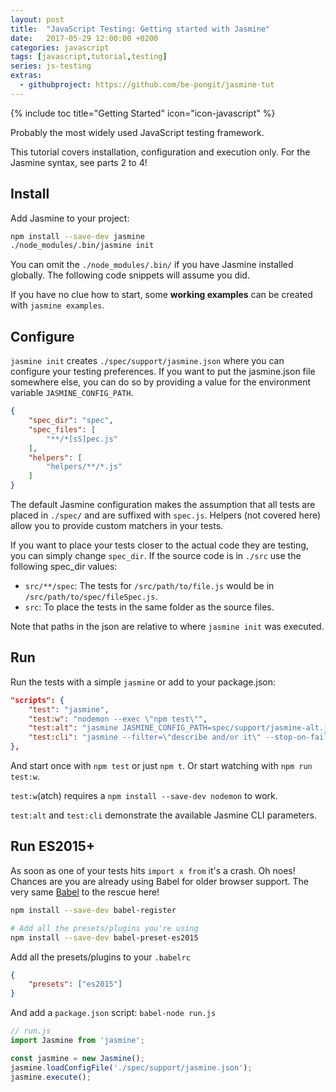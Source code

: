 ```yaml
---
layout: post
title:  "JavaScript Testing: Getting started with Jasmine"
date:   2017-05-29 12:00:00 +0200
categories: javascript
tags: [javascript,tutorial,testing]
series: js-testing
extras:
  - githubproject: https://github.com/be-pongit/jasmine-tut
---
```


{% include toc title="Getting Started" icon="icon-javascript" %}

Probably the most widely used JavaScript testing framework.

This tutorial covers installation, configuration and execution only.
For the Jasmine syntax, see parts 2 to 4!

<!--more-->

## Install

Add Jasmine to your project:

```sh
npm install --save-dev jasmine
./node_modules/.bin/jasmine init
```

You can omit the `./node_modules/.bin/` if you have Jasmine installed globally.
The following code snippets will assume you did.

If you have no clue how to start, some **working examples** can be created with `jasmine examples`.



## Configure

`jasmine init` creates `./spec/support/jasmine.json` where you can configure your testing preferences.
If you want to put the jasmine.json file somewhere else, you can do so 
by providing a value for the environment variable `JASMINE_CONFIG_PATH`.

```json
{
	"spec_dir": "spec",
	"spec_files": [
		"**/*[sS]pec.js"
	],
	"helpers": [
		"helpers/**/*.js"
	]
}
```

The default Jasmine configuration makes the assumption that 
all tests are placed in `./spec/` and are suffixed with `spec.js`.
Helpers (not covered here) allow you to provide custom matchers in your tests.

If you want to place your tests closer to the actual code they are testing, you can
simply change `spec_dir`. If the source code is in `./src` use the following spec_dir values:
- `src/**/spec`: The tests for `/src/path/to/file.js` would be in `/src/path/to/spec/fileSpec.js`.
- `src`: To place the tests in the same folder as the source files.

Note that paths in the json are relative to where `jasmine init` was executed.



## Run

Run the tests with a simple `jasmine` or add to your package.json:

```json
"scripts": {
	"test": "jasmine",
	"test:w": "nodemon --exec \"npm test\"",
	"test:alt": "jasmine JASMINE_CONFIG_PATH=spec/support/jasmine-alt.json",
	"test:cli": "jasmine --filter=\"describe and/or it\" --stop-on-failure=true --no-color --random=true -seed=7337"
},
```

And start once with `npm test` or just `npm t`. Or start watching with `npm run test:w`.

`test:w`(atch) requires a `npm install --save-dev nodemon` to work.

`test:alt` and `test:cli` demonstrate the available Jasmine CLI parameters.


## Run ES2015+

As soon as one of your tests hits `import x from` it's a crash. Oh noes!
Chances are you are already using Babel for older browser support.
The very same [Babel][babel-setup] to the rescue here!

```sh
npm install --save-dev babel-register

# Add all the presets/plugins you're using
npm install --save-dev babel-preset-es2015
```

Add all the presets/plugins to your `.babelrc`
```json
{
	"presets": ["es2015"]
}
```

And add a `package.json` script: `babel-node run.js`
```js
// run.js
import Jasmine from 'jasmine';

const jasmine = new Jasmine();
jasmine.loadConfigFile('./spec/support/jasmine.json');
jasmine.execute();
```



[babel-setup]: http://babeljs.io/docs/setup
